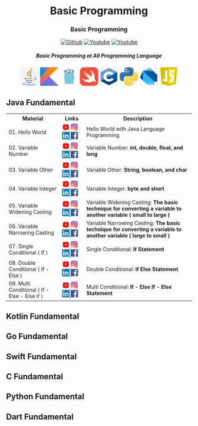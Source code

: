 <h1 align="center">Basic Programming</h1>
<h3 align="center">Basic Programming</h3>

<p align="center">
  <a href="https://github.com/algokelvin-373"><img alt="Github" src="https://img.shields.io/github/followers/algokelvin-373?label=follow&style=social"></a>
  <a href="https://www.youtube.com/c/AlgoKelvin373/"><img alt="Youtube" src="https://img.shields.io/youtube/channel/views/UCpSHZFRx64xWwXYbWbyXxfw?style=social"></a>
  <a href="https://www.youtube.com/c/AlgoKelvin373/"><img alt="Youtube" src="https://img.shields.io/youtube/channel/subscribers/UCpSHZFRx64xWwXYbWbyXxfw?style=social"></a>
</p>

<h5 align="center">Basic Programming at All Programming Language</h5>
<p align="center">
  <img src="https://github.com/algokelvin-373/algokelvin-373/blob/master/my_resources/java_logo.jpeg" alt="Java Programming" width="50" height="50">
  <img src="https://github.com/algokelvin-373/algokelvin-373/blob/master/my_resources/kotlin_logo.png" alt="Kotin Programming" width="50" height="50">
  <img src="https://github.com/algokelvin-373/algokelvin-373/blob/master/my_resources/golang_logo.png" alt="Go Programming" width="50" height="50">
  <img src="https://github.com/algokelvin-373/algokelvin-373/blob/master/my_resources/swift_logo.png" alt="Swift Programming" width="50" height="50">
  <img src="https://github.com/algokelvin-373/algokelvin-373/blob/master/my_resources/c_logo.png" alt="C Programming" width="50" height="50">
  <img src="https://github.com/algokelvin-373/algokelvin-373/blob/master/my_resources/python_logo.jpeg" alt="Python Programming" width="50" height="50">
  <img src="https://github.com/algokelvin-373/algokelvin-373/blob/master/my_resources/dart_logo.png" alt="Dart Programming" width="50" height="50">
  <img src="https://github.com/algokelvin-373/algokelvin-373/blob/master/my_resources/javascript_logo.png" alt="Javascript Programming" width="50" height="50">
</p>

## Java Fundamental
<table>
  <tr>
    <th>Material</th>
    <th>Links</th>
    <th>Description</th>
  </tr>
  <tr>
    <td>01. Hello World</td>
    <td>
      <a href="Comming Soon">
        <img src="https://github.com/algokelvin-373/algokelvin-373/blob/master/my_resources/youtube_logo.png" alt="Youtube" width="20" height="20">
      </a>
      <a href="https://www.instagram.com/p/CYVOjAZrGjV/">
        <img src="https://github.com/algokelvin-373/algokelvin-373/blob/master/my_resources/ig_logo.png" alt="Instagram" width="20" height="20">
      </a>
      <a href="https://www.linkedin.com/feed/update/urn:li:activity:6891587150559739904">
        <img src="https://github.com/algokelvin-373/algokelvin-373/blob/master/my_resources/linkedln_logo.png" alt="Linkedln" width="20" height="20">
      </a>
      <a href="Comming Soon">
        <img src="https://github.com/algokelvin-373/algokelvin-373/blob/master/my_resources/fb_logo.png" alt="Facebook" width="20" height="20">
      </a>
    </td>
    <td>Hello World with Java Language Programming</td>
  </tr>
  <tr>
    <td>02. Variable Number</td>
    <td>
      <a href="Comming Soon">
        <img src="https://github.com/algokelvin-373/algokelvin-373/blob/master/my_resources/youtube_logo.png" alt="Youtube" width="20" height="20">
      </a>
      <a href="https://www.instagram.com/p/CYXzVygrWp5/">
        <img src="https://github.com/algokelvin-373/algokelvin-373/blob/master/my_resources/ig_logo.png" alt="Instagram" width="20" height="20">
      </a>
      <a href="https://www.linkedin.com/feed/update/urn:li:activity:6892359389341204480">
        <img src="https://github.com/algokelvin-373/algokelvin-373/blob/master/my_resources/linkedln_logo.png" alt="Linkedln" width="20" height="20">
      </a>
      <a href="Comming Soon">
        <img src="https://github.com/algokelvin-373/algokelvin-373/blob/master/my_resources/fb_logo.png" alt="Facebook" width="20" height="20">
      </a>
    </td>
    <td>Variable Number: <b>int, double, float, and long</b></td>
  </tr>
  <tr>
    <td>03. Variable Other</td>
    <td>
      <a href="Comming Soon">
        <img src="https://github.com/algokelvin-373/algokelvin-373/blob/master/my_resources/youtube_logo.png" alt="Youtube" width="20" height="20">
      </a>
      <a href="https://www.instagram.com/p/CYaYI1irXqW/">
        <img src="https://github.com/algokelvin-373/algokelvin-373/blob/master/my_resources/ig_logo.png" alt="Instagram" width="20" height="20">
      </a>
      <a href="https://www.linkedin.com/feed/update/urn:li:activity:6894493096176943104">
        <img src="https://github.com/algokelvin-373/algokelvin-373/blob/master/my_resources/linkedln_logo.png" alt="Linkedln" width="20" height="20">
      </a>
      <a href="Comming Soon">
        <img src="https://github.com/algokelvin-373/algokelvin-373/blob/master/my_resources/fb_logo.png" alt="Facebook" width="20" height="20">
      </a>
    </td>
    <td>Variable Other: <b>String, boolean, and char</b></td>
  </tr>
  <tr>
    <td>04. Variable Integer</td>
    <td>
      <a href="Comming Soon">
        <img src="https://github.com/algokelvin-373/algokelvin-373/blob/master/my_resources/youtube_logo.png" alt="Youtube" width="20" height="20">
      </a>
      <a href="https://www.instagram.com/p/CYiGhQ4PpLR/">
        <img src="https://github.com/algokelvin-373/algokelvin-373/blob/master/my_resources/ig_logo.png" alt="Instagram" width="20" height="20">
      </a>
      <a href="https://www.linkedin.com/feed/update/urn:li:activity:6894851832838017025">
        <img src="https://github.com/algokelvin-373/algokelvin-373/blob/master/my_resources/linkedln_logo.png" alt="Linkedln" width="20" height="20">
      </a>
      <a href="Comming Soon">
        <img src="https://github.com/algokelvin-373/algokelvin-373/blob/master/my_resources/fb_logo.png" alt="Facebook" width="20" height="20">
      </a>
    </td>
    <td>Variable Integer: <b>byte and short</b></td>
  </tr>
  <tr>
    <td>05. Variable Widening Casting</td>
    <td>
      <a href="Comming Soon">
        <img src="https://github.com/algokelvin-373/algokelvin-373/blob/master/my_resources/youtube_logo.png" alt="Youtube" width="20" height="20">
      </a>
      <a href="https://www.instagram.com/p/CYkrUINl9iI/">
        <img src="https://github.com/algokelvin-373/algokelvin-373/blob/master/my_resources/ig_logo.png" alt="Instagram" width="20" height="20">
      </a>
      <a href="https://www.linkedin.com/feed/update/urn:li:activity:6897800995678638080">
        <img src="https://github.com/algokelvin-373/algokelvin-373/blob/master/my_resources/linkedln_logo.png" alt="Linkedln" width="20" height="20">
      </a>
      <a href="Comming Soon">
        <img src="https://github.com/algokelvin-373/algokelvin-373/blob/master/my_resources/fb_logo.png" alt="Facebook" width="20" height="20">
      </a>
    </td>
    <td>Variable Widening Casting: <b>The basic technique for converting a variable to another variable ( small to large )</b></td>
  </tr>
  <tr>
    <td>06. Variable Narrowing Casting</td>
    <td>
      <a href="Comming Soon">
        <img src="https://github.com/algokelvin-373/algokelvin-373/blob/master/my_resources/youtube_logo.png" alt="Youtube" width="20" height="20">
      </a>
      <a href="https://www.instagram.com/p/CYnQHUerrxU/">
        <img src="https://github.com/algokelvin-373/algokelvin-373/blob/master/my_resources/ig_logo.png" alt="Instagram" width="20" height="20">
      </a>
      <a href="https://www.linkedin.com/feed/update/urn:li:activity:6897811093520048128">
        <img src="https://github.com/algokelvin-373/algokelvin-373/blob/master/my_resources/linkedln_logo.png" alt="Linkedln" width="20" height="20">
      </a>
      <a href="Comming Soon">
        <img src="https://github.com/algokelvin-373/algokelvin-373/blob/master/my_resources/fb_logo.png" alt="Facebook" width="20" height="20">
      </a>
    </td>
    <td>Variable Narrowing Casting: <b>The basic technique for converting a variable to another variable ( large to small )</b></td>
  </tr>
  <tr>
    <td>07. Single Conditional ( If )</td>
    <td>
      <a href="Comming Soon">
        <img src="https://github.com/algokelvin-373/algokelvin-373/blob/master/my_resources/youtube_logo.png" alt="Youtube" width="20" height="20">
      </a>
      <a href="https://www.instagram.com/p/CYpxe4UFHKz/">
        <img src="https://github.com/algokelvin-373/algokelvin-373/blob/master/my_resources/ig_logo.png" alt="Instagram" width="20" height="20">
      </a>
      <a href="https://www.linkedin.com/feed/update/urn:li:activity:6898198501776343040">
        <img src="https://github.com/algokelvin-373/algokelvin-373/blob/master/my_resources/linkedln_logo.png" alt="Linkedln" width="20" height="20">
      </a>
      <a href="Comming Soon">
        <img src="https://github.com/algokelvin-373/algokelvin-373/blob/master/my_resources/fb_logo.png" alt="Facebook" width="20" height="20">
      </a>
    </td>
    <td>Single Conditional: <b>If Statement</b></td>
  </tr>
  <tr>
    <td>08. Double Conditional ( If - Else )</td>
    <td>
      <a href="Comming Soon">
        <img src="https://github.com/algokelvin-373/algokelvin-373/blob/master/my_resources/youtube_logo.png" alt="Youtube" width="20" height="20">
      </a>
      <a href="https://www.instagram.com/p/CYsZs9Nr18o/">
        <img src="https://github.com/algokelvin-373/algokelvin-373/blob/master/my_resources/ig_logo.png" alt="Instagram" width="20" height="20">
      </a>
      <a href="https://www.linkedin.com/feed/update/urn:li:activity:6898204010399068160">
        <img src="https://github.com/algokelvin-373/algokelvin-373/blob/master/my_resources/linkedln_logo.png" alt="Linkedln" width="20" height="20">
      </a>
      <a href="Comming Soon">
        <img src="https://github.com/algokelvin-373/algokelvin-373/blob/master/my_resources/fb_logo.png" alt="Facebook" width="20" height="20">
      </a>
    </td>
    <td>Double Conditional: <b>If Else Statement</b></td>
  </tr>
  <tr>
    <td>09. Multi Conditional ( If - Else - Else if )</td>
    <td>
      <a href="Comming Soon">
        <img src="https://github.com/algokelvin-373/algokelvin-373/blob/master/my_resources/youtube_logo.png" alt="Youtube" width="20" height="20">
      </a>
      <a href="https://www.instagram.com/p/CY0IFjBvmXv/">
        <img src="https://github.com/algokelvin-373/algokelvin-373/blob/master/my_resources/ig_logo.png" alt="Instagram" width="20" height="20">
      </a>
      <a href="https://www.linkedin.com/feed/update/urn:li:activity:6898210499050258432">
        <img src="https://github.com/algokelvin-373/algokelvin-373/blob/master/my_resources/linkedln_logo.png" alt="Linkedln" width="20" height="20">
      </a>
      <a href="Comming Soon">
        <img src="https://github.com/algokelvin-373/algokelvin-373/blob/master/my_resources/fb_logo.png" alt="Facebook" width="20" height="20">
      </a>
    </td>
    <td>Multi Conditional: <b>If - Else If - Else Statement</b></td>
  </tr>
</table>

## Kotlin Fundamental
## Go Fundamental
## Swift Fundamental
## C Fundamental
## Python Fundamental
## Dart Fundamental
